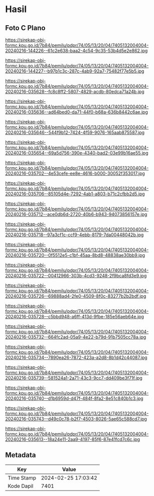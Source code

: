 # Hasil

## Foto C Plano

https://sirekap-obj-formc.kpu.go.id/7b84/pemilu/pdpr/74/05/13/20/04/7405132004004-20240216-144226--61c2e638-baa2-4c54-9c35-53b4d5e2e862.jpg

https://sirekap-obj-formc.kpu.go.id/7b84/pemilu/pdpr/74/05/13/20/04/7405132004004-20240216-144227--b97b1c3c-287c-4ab9-92a7-75482f77e5b5.jpg

https://sirekap-obj-formc.kpu.go.id/7b84/pemilu/pdpr/74/05/13/20/04/7405132004004-20240216-035628--fc8c8ff2-5807-4829-acdb-80edca71a24b.jpg

https://sirekap-obj-formc.kpu.go.id/7b84/pemilu/pdpr/74/05/13/20/04/7405132004004-20240216-035636--ad64bed0-da71-44f0-b68a-636b8442c6ae.jpg

https://sirekap-obj-formc.kpu.go.id/7b84/pemilu/pdpr/74/05/13/20/04/7405132004004-20240216-035646--544f9b12-7424-4f59-9076-165aab875587.jpg

https://sirekap-obj-formc.kpu.go.id/7b84/pemilu/pdpr/74/05/13/20/04/7405132004004-20240216-035654--69a5d756-390e-4340-bad2-03e99b16ae55.jpg

https://sirekap-obj-formc.kpu.go.id/7b84/pemilu/pdpr/74/05/13/20/04/7405132004004-20240216-035702--4e53cefe-ee8e-4616-b000-30052f353017.jpg

https://sirekap-obj-formc.kpu.go.id/7b84/pemilu/pdpr/74/05/13/20/04/7405132004004-20240216-035706--85105d4e-7292-4ab1-a803-b71c2cfbb2d5.jpg

https://sirekap-obj-formc.kpu.go.id/7b84/pemilu/pdpr/74/05/13/20/04/7405132004004-20240216-035712--ace0db6d-2720-40b6-b943-94073856157e.jpg

https://sirekap-obj-formc.kpu.go.id/7b84/pemilu/pdpr/74/05/13/20/04/7405132004004-20240216-035718--97a3cf1c-ccf9-4ebb-8179-7da00448042b.jpg

https://sirekap-obj-formc.kpu.go.id/7b84/pemilu/pdpr/74/05/13/20/04/7405132004004-20240216-035720--0f5512e5-c1bf-45aa-8bd8-48838ae30bb9.jpg

https://sirekap-obj-formc.kpu.go.id/7b84/pemilu/pdpr/74/05/13/20/04/7405132004004-20240216-035722--00412966-303b-4cd3-9248-2f9bca8fd3e9.jpg

https://sirekap-obj-formc.kpu.go.id/7b84/pemilu/pdpr/74/05/13/20/04/7405132004004-20240216-035726--69888ad4-2fe0-4509-8f0c-83277b2b2bdf.jpg

https://sirekap-obj-formc.kpu.go.id/7b84/pemilu/pdpr/74/05/13/20/04/7405132004004-20240216-035728--c5bbd948-a6ff-413d-9fbe-185e56aeb64e.jpg

https://sirekap-obj-formc.kpu.go.id/7b84/pemilu/pdpr/74/05/13/20/04/7405132004004-20240216-035732--664fc2ad-05a9-4e22-b79d-91b7505cc78a.jpg

https://sirekap-obj-formc.kpu.go.id/7b84/pemilu/pdpr/74/05/13/20/04/7405132004004-20240216-035734--7890ea26-7872-423a-a2d8-8b1d42c44087.jpg

https://sirekap-obj-formc.kpu.go.id/7b84/pemilu/pdpr/74/05/13/20/04/7405132004004-20240216-035739--581524a1-2a71-43c3-9cc7-dd409be3f71f.jpg

https://sirekap-obj-formc.kpu.go.id/7b84/pemilu/pdpr/74/05/13/20/04/7405132004004-20240216-035740--d1b6959d-d47f-484f-8fa2-8e51c840b1c3.jpg

https://sirekap-obj-formc.kpu.go.id/7b84/pemilu/pdpr/74/05/13/20/04/7405132004004-20240216-035743--d49c0c78-b2f7-4503-8026-5ae65c588cd7.jpg

https://sirekap-obj-formc.kpu.go.id/7b84/pemilu/pdpr/74/05/13/20/04/7405132004004-20240216-035613--18a24e11-2aa9-4197-85f6-87e41fcd7c6c.jpg


## Metadata

| Key        | Value               |
| ---------- | ------------------- |
| Time Stamp | 2024-02-25 17:03:42 |
| Kode Dapil | 7401                |



